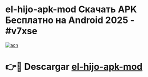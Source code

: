 # el-hijo-apk-mod Скачать APK Бесплатно на Android 2025 - #v7xse

[![acn](https://github.com/user-attachments/assets/0f9c940e-d8b0-45ae-aac7-cd30a18b3e1c)](https://apps.freeplayer.one?title=el-hijo-apk-mod&ref=9RF)

# 👉🔴 Descargar [el-hijo-apk-mod](https://apps.freeplayer.one?title=el-hijo-apk-mod&ref=9RF)